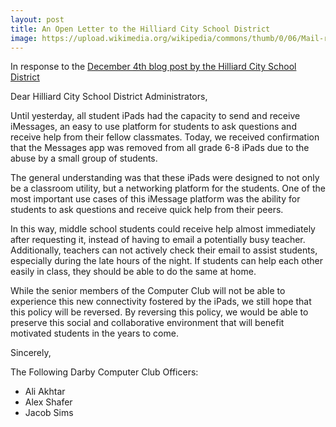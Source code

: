 ```yaml
---
layout: post
title: An Open Letter to the Hilliard City School District
image: https://upload.wikimedia.org/wikipedia/commons/thumb/0/06/Mail-reply-all.svg/480px-Mail-reply-all.svg.png
---
```


In response to the [December 4th blog post by the Hilliard City School District](http://www.hilliardschools.org/teens-and-the-internet-the-power-and-pitfalls-of-a-digital-life/)

Dear Hilliard City School District Administrators,

Until yesterday, all student iPads had the capacity to send and receive iMessages, an easy to use platform for students to ask questions and receive help from their fellow classmates. Today, we received confirmation that the Messages app was removed from all grade 6-8 iPads due to the abuse by a small group of students. 

The general understanding was that these iPads were designed to not only be a classroom utility, but a networking platform for the students. One of the most important use cases of this iMessage platform was the ability for students to ask questions and receive quick help from their peers. 

In this way, middle school students could receive help almost immediately after requesting it, instead of having to email a potentially busy teacher. Additionally, teachers can not actively check their email to assist students, especially during the late hours of the night. If students can help each other easily in class, they should be able to do the same at home. 

While the senior members of the Computer Club will not be able to experience this new connectivity fostered by the iPads, we still hope that this policy will be reversed. By reversing this policy, we would be able to preserve this social and collaborative environment that will benefit motivated students in the years to come. 

Sincerely,

The Following Darby Computer Club Officers:

 - Ali Akhtar
 - Alex Shafer
 - Jacob Sims

